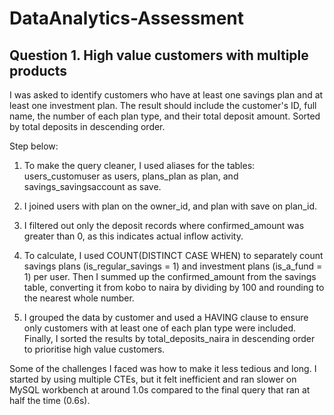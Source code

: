 # DataAnalytics-Assessment

## Question 1.  High value customers with multiple products

I was asked to identify customers who have at least one savings plan and at least one investment plan. The result should include the customer's ID, full name, the number of each plan type, and their total deposit amount. Sorted by total deposits in descending order.

Step below:
1. To make the query cleaner, I used aliases for the tables: users_customuser as users, plans_plan as plan, and savings_savingsaccount as save.

2. I joined users with plan on the owner_id, and plan with save on plan_id.

3. I filtered out only the deposit records where confirmed_amount was greater than 0, as this indicates actual inflow activity.

4. To calculate, I used COUNT(DISTINCT CASE WHEN) to separately count savings plans (is_regular_savings = 1) and investment plans (is_a_fund = 1) per user. Then I summed up the confirmed_amount from the savings table, converting it from kobo to naira by dividing by 100 and rounding to the nearest whole number.

5. I grouped the data by customer and used a HAVING clause to ensure only customers with at least one of each plan type were included. Finally, I sorted the results by total_deposits_naira in descending order to prioritise high value customers.

Some of the challenges I faced was how to make it less tedious and long. I started by using multiple CTEs, but it felt inefficient and ran slower on MySQL workbench at around 1.0s compared to the final query that ran at half the time (0.6s).



